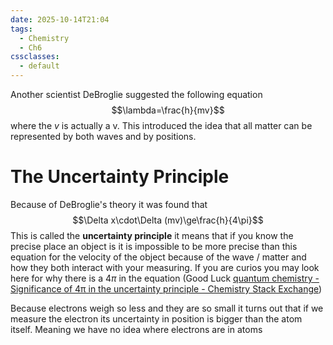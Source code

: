 ```yaml
---
date: 2025-10-14T21:04
tags:
  - Chemistry
  - Ch6
cssclasses:
  - default
---
```

Another scientist DeBroglie suggested the following equation
$$\lambda=\frac{h}{mv}$$
where the $v$ is actually a v. This introduced the idea that all matter can be represented by both waves and by positions. 

# The Uncertainty Principle
Because of DeBroglie's theory it was found that
$$\Delta x\cdot\Delta (mv)\ge\frac{h}{4\pi}$$
This is called the **uncertainty principle** it means that if you know the precise place an object is it is impossible to be more precise than this equation for the velocity of the object because of the wave / matter and how they both interact with your measuring. If you are curios you may look here for why there is a $4\pi$ in the equation (Good Luck [quantum chemistry - Significance of 4π in the uncertainty principle - Chemistry Stack Exchange](https://chemistry.stackexchange.com/questions/16392/significance-of-4%CF%80-in-the-uncertainty-principle))

Because electrons weigh so less and they are so small it turns out that if we measure the electron its uncertainty in position is bigger than the atom itself. Meaning we have no idea where electrons are in atoms